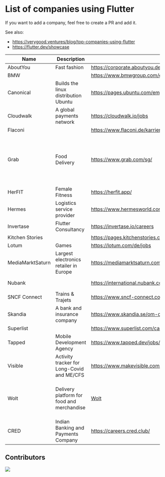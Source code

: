 # List of companies using Flutter

If you want to add a company, feel free to create a PR and add it.

See also:
- https://verygood.ventures/blog/top-companies-using-flutter
- https://flutter.dev/showcase

| Name             | Description                                | Link                                                                                | Country                                                                           |
| ---------------- | ------------------------------------------ | ----------------------------------------------------------------------------------- | --------------------------------------------------------------------------------- |
| AboutYou         | Fast fashion                               | https://corporate.aboutyou.de/en/career                                             | Germany                                                                           |
| BMW              |                                            | https://www.bmwgroup.com/en/careers.html                                            | Germany                                                                           |
| Canonical        | Builds the linux distribution Ubuntu       | https://pages.ubuntu.com/employee_engagement_campaign.html                          | Worldwide                                                                         |
| Cloudwalk        | A global payments network                  | https://cloudwalk.io/jobs                                                           | Brazil                                                                            |
| Flaconi          |                                            | https://www.flaconi.de/karriere/                                                    | Germany                                                                           |
| Grab             | Food Delivery                              | https://www.grab.com/sg/                                                            | Singapore, Malaysia, Indonesia, Thailand, Vietnam, Philippines, Cambodia, Myanmar |
| HerFIT           | Female Fitness                             | https://herfit.app/                                                                 | Taiwan                                                                            |
| Hermes           | Logistics service provider                 | https://www.hermesworld.com/de/karriere/karriere-uebersicht/                        | Germany                                                                           |
| Invertase        | Flutter Consultancy                        | https://invertase.io/careers                                                        | Worldwide                                                                         |
| Kitchen Stories  |                                            | https://pages.kitchenstories.com/de/career                                          | Germany                                                                           |
| Lotum            | Games                                      | https://lotum.com/de/jobs                                                           | Germany                                                                           |
| MediaMarktSaturn | Largest electronics retailer in Europe     | https://mediamarktsaturn.com/                                                       | Germany, Spain                                                                    |
| Nubank           |                                            | https://international.nubank.com.br/careers/                                        | Brazil, Germany                                                                   |
| SNCF Connect     | Trains & Trajets                           | https://www.sncf-connect.com/                                                       | France                                                                            |
| Skandia          | A bank and insurance company               | https://www.skandia.se/om-oss/jobba-hos-oss/                                        | Sweden                                                                            |
| Superlist        |                                            | https://www.superlist.com/careers                                                   | Germany                                                                           |
| Tapped           | Mobile Development Agency                  | https://www.tapped.dev/jobs/                                                        | Germany                                                                           |
| Visible          | Activity tracker for Long-Covid and ME/CFS | https://www.makevisible.com/                                                        | United States, United Kingdom                                                     |
| Wolt             | Delivery platform for food and merchandise | [Wolt](https://careers.wolt.com/en/blog/tech/scaling-our-merchant-app-with-flutter) | Germany, Finland, Sweden, Denmark, Estonia, Israel                                |
| CRED             | Indian Banking and Payments Company        | https://careers.cred.club/                                                          | India                                                                             |


## Contributors

<a href="https://github.com/ueman/companies_using_flutter/graphs/contributors">
  <img src="https://contrib.rocks/image?repo=ueman/companies_using_flutter" />
</a>
